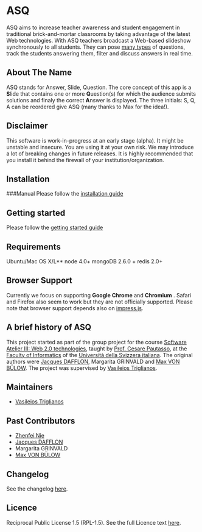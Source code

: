 ASQ
===
ASQ aims to increase teacher awareness and student engagement in traditional brick-and-mortar classrooms by taking advantage of the latest Web technologies.
With ASQ teachers broadcast a Web-based slideshow synchronously to all students. They can pose [many types](https://github.com/ASQ-USI-Elements) of questions, track the students answering them, filter and discuss answers in real time.

About The Name
--------------

ASQ stands for Answer, Slide, Question.
The core concept of this app is a **S**lide that contains one or more **Q**uestion(s) for which the audience submits solutions and finaly the correct **A**nswer is displayed.
The three initials: S, Q, A can be reordered give ASQ (many thanks to Max for the idea!).  

Disclaimer
----------
This software is work-in-progress at an early stage (alpha). It might be unstable and insecure. You are using it at your own risk. We may introduce a lot of breaking changes in future releases. It is highly recommended that you install it behind the firewall of your institution/organization.

Installation
-------------
###Manual
Please follow the [installation guide](doc/install/installation.md)


Getting started
----------------
Please follow the [getting started guide](doc/manual/getting_started.md)

Requirements
-------------
Ubuntu/Mac OS X/L**
node 4.0+
mongoDB 2.6.0 +
redis 2.0+

Browser Support
---------------
Currently we focus on supporting __Google Chrome__ and __Chromium__ . Safari and Firefox also seem to work but they are not officially supported. Please note that browser support depends also on [impress.js][5].

A brief history of ASQ
----------------------

This project started as part of the group project for the course [Software Atelier III: Web 2.0 technologies](http://www.inf.usi.ch/presentazione-studiare/container_education_utilities/orario_corsi/corso?id=985), taught by [Prof. Cesare Pautasso](http://www.inf.usi.ch/faculty/pautasso/), at the [Faculty of Informatics](http://www.inf.usi.ch/) of the [Università della Svizzera italiana](http://www.usi.ch/en/index.htm). The original authors were [Jacques DAFFLON](http://atelier.inf.usi.ch/~dafflonj/), Margarita GRINVALD and [Max VON BÜLOW](http://www.maxmediapictures.de/). The project was supervised by [Vasileios Triglianos](http://www.inf.usi.ch/phd/triglianos/).

Maintainers
-------
* [Vasileios Triglianos](http://www.inf.usi.ch/phd/triglianos/)

Past Contributors
-----------------
* [Zhenfei Nie](http://zhenfeinie.info/)
* [Jacques DAFFLON](http://atelier.inf.usi.ch/~dafflonj/)
* Margarita GRINVALD
* [Max VON BÜLOW](http://www.maxmediapictures.de/)

Changelog
---------

See the changelog [here](https://github.com/ASQ-USI/ASQ/blob/master/CHANGELOG.md).

Licence
---------
Reciprocal Public License 1.5 (RPL-1.5). See the full Licence text [here](LICENCE).

[1]: http://nodejs.org/                     "node.js"
[2]: http://expressjs.com/                  "express.js"
[3]: http://www.mongodb.org/                "MongoDB"
[4]: http://embeddedjs.com/                 "ejs"
[5]: http://passportjs.org/                 "Passport.js"
[6]: https://github.com/bartaz/impress.js/  "impress.js"
